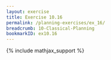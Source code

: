 ```yaml
---
layout: exercise
title: Exercise 10.16
permalink: /planning-exercises/ex_16/
breadcrumb: 10-Classical-Planning
bookmarkID: ex10.16
---
```


{% include mathjax_support %}
